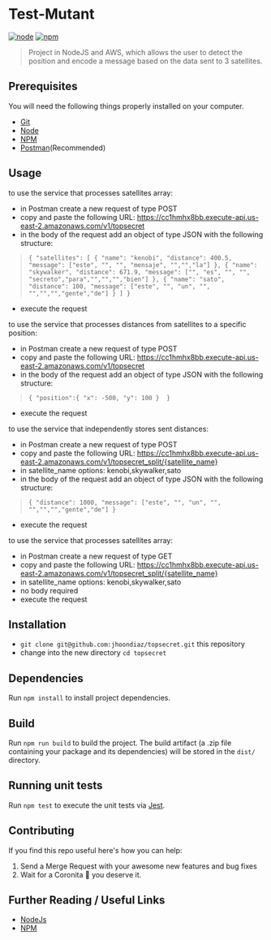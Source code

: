 # Test-Mutant

[![node](https://img.shields.io/badge/node-v16.9.1-yellow.svg)](https://nodejs.org)
[![npm](https://img.shields.io/badge/npm-v8.1.0-red.svg)](https://www.npmjs.com/)

>Project in NodeJS and AWS, which allows the user to detect the position and encode a message based on the data sent to 3 satellites.


## Prerequisites

You will need the following things properly installed on your computer.

* [Git](http://git-scm.com/)
* [Node](https://nodejs.org)
* [NPM](hhttps://www.npmjs.com/)
* [Postman](https://www.postman.com/downloads/)(Recommended)

## Usage

to use the service that processes satellites array:
  * in Postman create a new request of type POST
  * copy and paste the following URL: https://cc1hmhx8bb.execute-api.us-east-2.amazonaws.com/v1/topsecret
  * in the body of the request add an object of type JSON with the following structure: 
  >`{
    "satellites": [
        {
            "name": "kenobi",
            "distance": 400.5,
            "message": ["este", "", "", "mensaje", "","","la"]
        },
        {
            "name": "skywalker",
            "distance": 671.9,
            "message": ["", "es", "", "", "secreto","para","","","","bien"]
        },
        {
            "name": "sato",
            "distance": 100,
            "message": ["este", "", "un", "", "","","","gente","de"]
        }
    ]
}`
  * execute the request

to use the service that processes distances from satellites to a specific position:
  * in Postman create a new request of type POST
  * copy and paste the following URL: https://cc1hmhx8bb.execute-api.us-east-2.amazonaws.com/v1/topsecret
  * in the body of the request add an object of type JSON with the following structure: 
  >`{
    "position":{
        "x": -500,
        "y": 100
    } 
}`
  * execute the request


to use the service that independently stores sent distances:
  * in Postman create a new request of type POST
  * copy and paste the following URL: https://cc1hmhx8bb.execute-api.us-east-2.amazonaws.com/v1/topsecret_split/{satellite_name}
  * in satellite_name options: kenobi,skywalker,sato
  * in the body of the request add an object of type JSON with the following structure: 
  >`{
    "distance": 1000,
    "message": ["este", "", "un", "", "","","","gente","de"]
}`
  * execute the request


to use the service that processes satellites array:
  * in Postman create a new request of type GET
  * copy and paste the following URL: https://cc1hmhx8bb.execute-api.us-east-2.amazonaws.com/v1/topsecret_split/{satellite_name}
  * in satellite_name options: kenobi,skywalker,sato
  * no body required
  * execute the request

## Installation

* `git clone git@github.com:jhoondiaz/topsecret.git` this repository
* change into the new directory `cd topsecret`

## Dependencies

Run `npm install` to install project dependencies.

## Build

Run `npm run build` to build the project. The build artifact (a .zip file containing your package and its dependencies) will be stored in the `dist/` directory.

## Running unit tests

Run `npm test` to execute the unit tests via [Jest](https://jestjs.io/).

## Contributing

If you find this repo useful here's how you can help:

1. Send a Merge Request with your awesome new features and bug fixes
2. Wait for a Coronita :beer: you deserve it.

## Further Reading / Useful Links

* [NodeJs](https://nodejs.org/en/about/)
* [NPM](https://www.npmjs.com/)
